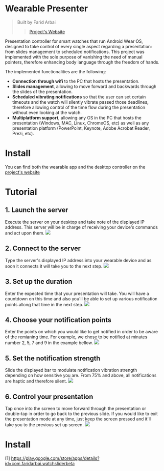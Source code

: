 # Wearable Presenter
> Built by Farid Arbai
>> [Project's Website](www.faridarbai.com/wearable-presenter)

Presentation controller for smart watches that run Android Wear OS, designed to take control of every single aspect regarding a presentation: from slides management to scheduled notifications. This project was implemented with the sole purpose of vanishing the need of manual pointers, therefore enhancing body language through the freedom of hands.

The implemented functionalities are the following:
* **Connection through wifi** to the PC that hosts the presentation.
* **Slides management**, allowing to move forward and backwards through the slides of the presentation.
* **Scheduled vibrating notifications** so that the user can set certain timeouts and the watch will silently vibrate passed those deadlines, therefore allowing control of the time flow during the presentation without even looking at the watch.
* **Multiplatform support**, allowing any OS in the PC that hosts the presentation (Windows, MAC, Linux, ChromeOS, etc) as well as any presentation platform (PowerPoint, Keynote, Adobe Acrobat Reader, Prezi, etc).

# Install
You can find both the wearable app and the desktop controller on the [project's website](http://www.faridarbai.com/wearable-presenter)

# Tutorial
## 1. Launch the server
Execute the server on your desktop and take note of the displayed IP address. This server will be in charge of receiving your device's commands and act upon them.
![](./snapshots/server.png)

## 2. Connect to the server
Type the server's displayed IP address into your wearable device and as soon it connects it will take you to the next step.
![](./snapshots/ip.png)

## 3. Set up the duration
Enter the expected time that your presentation will take. You will have a countdown on this time and also you'll be able to set up various notification points allong that time in the next step.
![](./snapshots/duration.png)

## 4. Choose your notification points
Enter the points on which you would like to get notified in order to be aware of the remianing time. For example, we chose to be notified at minutes number 2, 5, 7 and 9 in the example bellow.
![](./snapshots/checkpoints.png)

## 5. Set the notification strength
Slide the displayed bar to modulate notification vibration strength depending on how sensitive you are. From 75% and above, all notifications are haptic and therefore silent.
![](./snapshots/vibration.png)

## 6. Control your presentation
Tap once into the screen to move forward through the presentation or double-tap in order to go back to the previous slide. If you would like to exit the presentation mode at any time, just keep the screen pressed and it'll take you to the previous set up screen.
![](./snapshots/presentation.png)

# Install
[1] https://play.google.com/store/apps/details?id=com.faridarbai.watchsliderbeta














